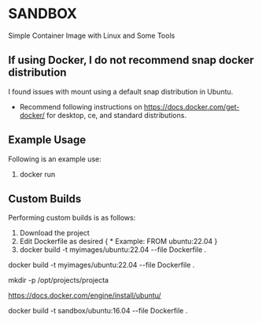 # SANDBOX
Simple Container Image with Linux and Some Tools

## If using Docker, I do not recommend snap docker distribution
I found issues with mount using a default snap distribution in Ubuntu. 
* Recommend following instructions on https://docs.docker.com/get-docker/ for desktop, ce, and standard distributions.

## Example Usage
Following is an example use:

1. docker run

## Custom Builds
Performing custom builds is as follows:

1. Download the project
2. Edit Dockerfile as desired
{ * Example: FROM ubuntu:22.04 }
3. docker build -t myimages/ubuntu:22.04 --file Dockerfile .

docker build -t myimages/ubuntu:22.04 --file Dockerfile .

mkdir -p /opt/projects/projecta

https://docs.docker.com/engine/install/ubuntu/

docker build -t sandbox/ubuntu:16.04 --file Dockerfile .
